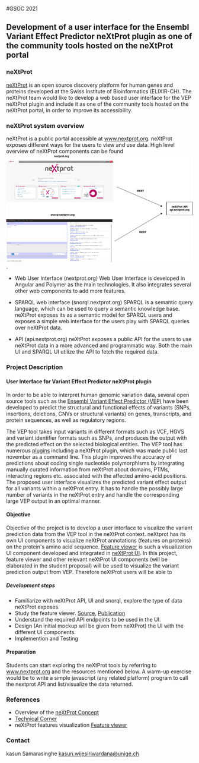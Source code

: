 #GSOC 2021 

## Development of a user interface for the Ensembl Variant Effect Predictor neXtProt plugin as one of the  community tools hosted on the neXtProt portal

### neXtProt

[neXtProt](www.nextprot.org) is an open source discovery platform for human genes and proteins developed at the Swiss Institute of Bioinformatics (ELIXIR-CH). The neXtProt team would like to develop a web based user interface for the VEP neXtProt plugin and include it as one of the  community tools hosted on the neXtProt portal, in order to improve its accessibility.

### neXtProt system overview
neXtProt is a public portal accessible at www.nextprot.org. neXtProt exposes different ways for the users to view and use data. 
High level overview of neXtProt components can be found ![here](./images/np.png).

* Web User Interface (nextprot.org)
Web User Interface is developed in Angular and Polymer as the main technologies. It also integrates several other web components to add more features.

* SPARQL web interface (snorql.nextprot.org)
SPARQL is a semantic query language, which can be used to query a semantic knowledge base. neXtProt exposes its as a semantic model for SPARQL users and exposes a simple web interface for the users play with SPARQL queries over neXtProt data.

* API (api.nextprot.org)
neXtProt exposes a public API for the users to use neXtProt data in a more advanced and programmatic way. Both the main UI and SPARQL UI utilize the API to fetch the required data.


### Project Description

#### User Interface for Variant Effect Predictor neXtProt plugin

In order to be able to interpret human genomic variation data, several open source tools such as the [Ensembl Variant Effect Predictor (VEP)](https://www.ensembl.org/info/docs/tools/vep/index.html) 
have been developed to predict the structural and functional effects of variants (SNPs, insertions, deletions, CNVs or structural variants) on genes, transcripts, and protein sequences, as well as regulatory regions. 

The VEP tool takes input variants in different formats such as VCF, HGVS and variant identifier formats such as SNPs, and produces the output with the predicted effect on the selected biological entities. 
The VEP tool has numerous [plugins](https://m.ensembl.org/info/docs/tools/vep/script/vep_plugins.html) including a neXtProt plugin, which was made public last november as a command line. This plugin improves the accuracy of predictions  about coding single nucleotide polymorphisms by integrating manually curated information from neXtProt about domains, PTMs, interacting regions etc. associated with the affected amino-acid positions. 
The proposed user interface visualizes the predicted variant effect output for all variants within a neXtProt entry. It has to handle the possibly large number of variants in the neXtProt entry and handle the corresponding large VEP output in an optimal manner. 

#### Objective

Objective of the project is to develop a user interface to visualize the variant prediction data from the VEP tool in the neXtProt context. neXtprot has its own UI components to visualize neXtProt annotations (features on proteins) on the protein's amino acid sequence. [Feature viewer](https://github.com/calipho-sib/feature-viewer) is such a visualization UI component developed and integrated in [neXtProt UI](https://www.nextprot.org/entry/NX_P52701/sequence).
In this project, feature viewer and other relevant neXtProt UI components (will be elaborated in the student proposal) will be used to visualize the variant prediction output from VEP. Therefore neXtProt users will be able to 

##### Development steps

* Familiarize with neXtProt API, UI and snorql, explore the type of data neXtProt exposes.
* Study the feature viewer. [Source](https://github.com/calipho-sib/feature-viewer), [Publication](https://www.nextprot.org/news/new-publication-the-feature-viewer-a-visualization-tool-for-positional-annotations-on-a-sequence) 
* Understand the required API endpoints to be used in the UI.
* Design (An initial mockup will be given from neXtProt) the UI with the different UI components.
* Implemention and Testing

#### Preparation

Students can start exploring the neXtProt tools by referring to www.nextprot.org and the resources mentioned below. A warm-up exercise would be to write a simple javascript (any related platform) program to call the nextprot API and list/visualize the data returned. 

### References

* Overview of the [neXtProt Concept](https://www.nextprot.org/about/nextprot)
* [Technical Corner](https://www.nextprot.org/help/technical-corner)
* neXtProt features visualization [Feature viewer](https://github.com/calipho-sib/feature-viewer)

### Contact
kasun Samarasinghe [kasun.wijesiriwardana@unige.ch](mailto:kasun.wijesiriwardana@unige.ch)